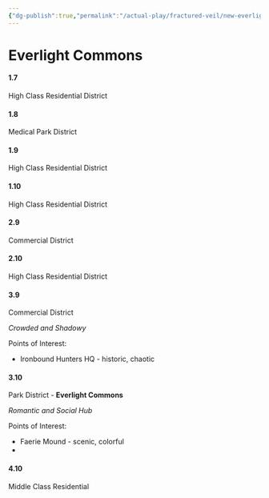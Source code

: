 ```yaml
---
{"dg-publish":true,"permalink":"/actual-play/fractured-veil/new-everlight/everlight-commons/"}
---
```


# Everlight Commons

#### 1.7 
High Class Residential District
#### 1.8 
Medical Park District
#### 1.9 
High Class Residential District
#### 1.10
High Class Residential District
#### 2.9 
Commercial District
#### 2.10
High Class Residential District
#### 3.9 
Commercial District

_Crowded and Shadowy_

Points of Interest:
* Ironbound Hunters HQ - historic, chaotic

#### 3.10
Park District - **Everlight Commons**

_Romantic and Social Hub_

Points of Interest:
* Faerie Mound - scenic, colorful
* 
#### 4.10
Middle Class Residential